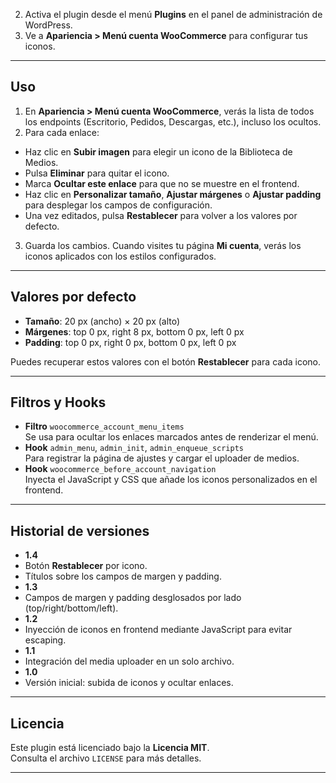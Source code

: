 2. Activa el plugin desde el menú **Plugins** en el panel de administración de WordPress.
3. Ve a **Apariencia > Menú cuenta WooCommerce** para configurar tus iconos.

---

## Uso

1. En **Apariencia > Menú cuenta WooCommerce**, verás la lista de todos los endpoints (Escritorio, Pedidos, Descargas, etc.), incluso los ocultos.
2. Para cada enlace:
- Haz clic en **Subir imagen** para elegir un icono de la Biblioteca de Medios.
- Pulsa **Eliminar** para quitar el icono.
- Marca **Ocultar este enlace** para que no se muestre en el frontend.
- Haz clic en **Personalizar tamaño**, **Ajustar márgenes** o **Ajustar padding** para desplegar los campos de configuración.
- Una vez editados, pulsa **Restablecer** para volver a los valores por defecto.
3. Guarda los cambios. Cuando visites tu página **Mi cuenta**, verás los iconos aplicados con los estilos configurados.

---

## Valores por defecto

- **Tamaño**: 20 px (ancho) × 20 px (alto)  
- **Márgenes**: top 0 px, right 8 px, bottom 0 px, left 0 px  
- **Padding**: top 0 px, right 0 px, bottom 0 px, left 0 px  

Puedes recuperar estos valores con el botón **Restablecer** para cada icono.

---

## Filtros y Hooks

- **Filtro** `woocommerce_account_menu_items`  
Se usa para ocultar los enlaces marcados antes de renderizar el menú.
- **Hook** `admin_menu`, `admin_init`, `admin_enqueue_scripts`  
Para registrar la página de ajustes y cargar el uploader de medios.
- **Hook** `woocommerce_before_account_navigation`  
Inyecta el JavaScript y CSS que añade los iconos personalizados en el frontend.

---

## Historial de versiones

- **1.4**  
- Botón **Restablecer** por icono.  
- Títulos sobre los campos de margen y padding.  
- **1.3**  
- Campos de margen y padding desglosados por lado (top/right/bottom/left).  
- **1.2**  
- Inyección de iconos en frontend mediante JavaScript para evitar escaping.  
- **1.1**  
- Integración del media uploader en un solo archivo.  
- **1.0**  
- Versión inicial: subida de iconos y ocultar enlaces.

---

## Licencia

Este plugin está licenciado bajo la **Licencia MIT**.  
Consulta el archivo `LICENSE` para más detalles.

---
